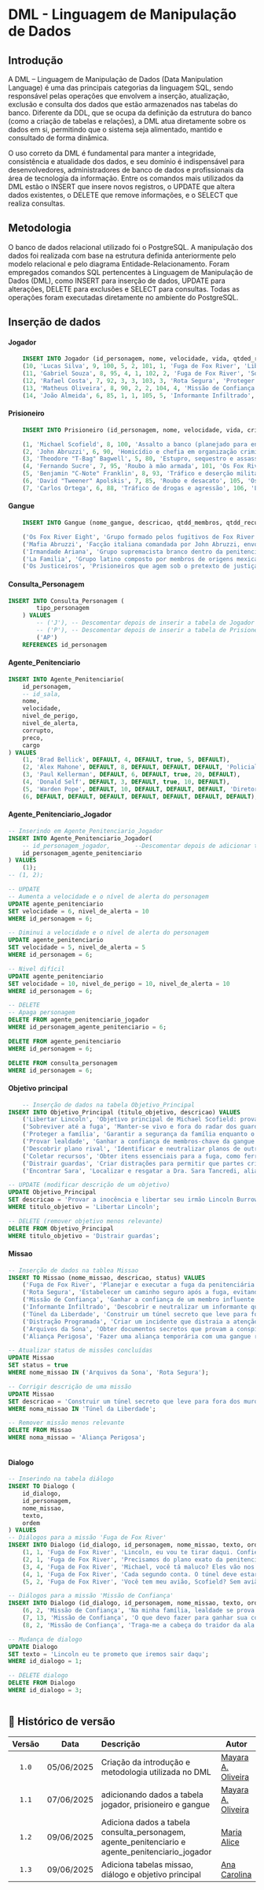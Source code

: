 # DML - Linguagem de Manipulação de Dados

## Introdução

A DML – Linguagem de Manipulação de Dados (Data Manipulation Language) é uma das principais categorias da linguagem SQL, sendo responsável pelas operações que envolvem a inserção, atualização, exclusão e consulta dos dados que estão armazenados nas tabelas do banco. Diferente da DDL, que se ocupa da definição da estrutura do banco (como a criação de tabelas e relações), a DML atua diretamente sobre os dados em si, permitindo que o sistema seja alimentado, mantido e consultado de forma dinâmica.

O uso correto da DML é fundamental para manter a integridade, consistência e atualidade dos dados, e seu domínio é indispensável para desenvolvedores, administradores de banco de dados e profissionais da área de tecnologia da informação. Entre os comandos mais utilizados da DML estão o INSERT que insere novos registros, o UPDATE que altera dados existentes, o DELETE que remove informações, e o SELECT que realiza consultas.

## Metodologia 

O banco de dados relacional utilizado foi o PostgreSQL. A manipulação dos dados foi realizada com base na estrutura definida anteriormente pelo modelo relacional e pelo diagrama Entidade-Relacionamento. Foram empregados comandos SQL pertencentes à Linguagem de Manipulação de Dados (DML), como INSERT para inserção de dados, UPDATE para alterações, DELETE para exclusões e SELECT para consultas. Todas as operações foram executadas diretamente no ambiente do PostgreSQL.

## Inserção de dados 

#### Jogador

``` sql
    INSERT INTO Jogador (id_personagem, nome, velocidade, vida, qtded_recurso, qtded_captura, id_sala, id_inventario, nome_missao, titulo_objetivo, nome_gangue) VALUES
    (10, 'Lucas Silva', 9, 100, 5, 2, 101, 1, 'Fuga de Fox River', 'Libertar Lincoln', 'Os Fox River Eight'),
    (11, 'Gabriel Souza', 8, 95, 4, 1, 102, 2, 'Fuga de Fox River', 'Sobreviver até a fuga', 'Os Fox River Eight'),
    (12, 'Rafael Costa', 7, 92, 3, 3, 103, 3, 'Rota Segura', 'Proteger a família', 'Os Justiceiros'),
    (13, 'Matheus Oliveira', 8, 90, 2, 2, 104, 4, 'Missão de Confiança', 'Provar lealdade', 'Mafia Abruzzi'),
    (14, 'João Almeida', 6, 85, 1, 1, 105, 5, 'Informante Infiltrado', 'Descobrir plano rival', 'La Familia');
```

#### Prisioneiro

``` sql
    INSERT INTO Prisioneiro (id_personagem, nome, velocidade, vida, crime, id_sala, nome_gangue) VALUES

    (1, 'Michael Scofield', 8, 100, 'Assalto a banco (planejado para entrar na prisão)', 101, 'Os Fox River Eight'),
    (2, 'John Abruzzi', 6, 90, 'Homicídio e chefia em organização criminosa', 102, 'Mafia Abruzzi'),
    (3, 'Theodore "T-Bag" Bagwell', 5, 80, 'Estupro, sequestro e assassinato', 103, 'Irmandade Ariana'),
    (4, 'Fernando Sucre', 7, 95, 'Roubo à mão armada', 101, 'Os Fox River Eight'),
    (5, 'Benjamin "C-Note" Franklin', 8, 93, 'Tráfico e deserção militar', 104, 'Os Justiceiros'),
    (6, 'David "Tweener" Apolskis', 7, 85, 'Roubo e desacato', 105, 'Os Fox River Eight'),
    (7, 'Carlos Ortega', 6, 88, 'Tráfico de drogas e agressão', 106, 'La Familia'); 
```

#### Gangue

``` sql
    INSERT INTO Gangue (nome_gangue, descricao, qtdd_membros, qtdd_recurso_gangue) VALUES

    ('Os Fox River Eight', 'Grupo formado pelos fugitivos de Fox River. Unidos pela fuga, cada membro tem uma habilidade estratégica.', 8, 60),
    ('Mafia Abruzzi', 'Facção italiana comandada por John Abruzzi, envolvida com crimes organizados e tráfico de influência dentro da prisão.', 10, 45),
    ('Irmandade Ariana', 'Grupo supremacista branco dentro da penitenciária, violento e radical. Liderado por T-Bag.', 12, 40),
    ('La Familia', 'Grupo latino composto por membros de origens mexicanas e porto-riquenhas. Atua com lealdade interna e controle de rotas internas.', 14, 37),
    ('Os Justiceiros', 'Prisioneiros que agem sob o pretexto de justiça interna, combatendo delatores e traidores. Inspirados em atitudes de C-Note.', 7, 28);
```


#### Consulta_Personagem

``` SQL 
INSERT INTO Consulta_Personagem (
        tipo_personagem
    ) VALUES
        -- ('J'), -- Descomentar depois de inserir a tabela de Jogador
        -- ('P'), -- Descomentar depois de inserir a tabela de Prisioneiros
        ('AP')
    REFERENCES id_personagem 
```

#### Agente_Penitenciario

``` SQL 
INSERT INTO Agente_Penitenciario(
    id_personagem, 
    -- id_sala, 
    nome, 
    velocidade, 
    nivel_de_perigo, 
    nivel_de_alerta, 
    corrupto, 
    preco, 
    cargo
) VALUES
    (1, 'Brad Bellick', DEFAULT, 4, DEFAULT, true, 5, DEFAULT),
    (2, 'Alex Mahone', DEFAULT, 8, DEFAULT, DEFAULT, DEFAULT, 'Policial Chefe'),
    (3, 'Paul Kellerman', DEFAULT, 6, DEFAULT, true, 20, DEFAULT),
    (4, 'Donald Self', DEFAULT, 3, DEFAULT, true, 10, DEFAULT),
    (5, 'Warden Pope', DEFAULT, 10, DEFAULT, DEFAULT, DEFAULT, 'Diretor'),
    (6, DEFAULT, DEFAULT, DEFAULT, DEFAULT, DEFAULT, DEFAULT, DEFAULT);
```

#### Agente_Penitenciario_Jogador

``` SQL 
-- Inserindo em Agente_Penitenciario_Jogador
INSERT INTO Agente_Penitenciario_Jogador(
    -- id_personagem_jogador,		--Descomentar depois de adicionar tabela de Jogador 
    id_personagem_agente_penitenciario 
) VALUES
	(1);
-- (1, 2);

-- UPDATE
-- Aumenta a velocidade e o nível de alerta do personagem
UPDATE agente_penitenciario
SET velocidade = 6, nivel_de_alerta = 10
WHERE id_personagem = 6;

-- Diminui a velocidade e o nível de alerta do personagem
UPDATE agente_penitenciario
SET velocidade = 5, nivel_de_alerta = 5
WHERE id_personagem = 6;

-- Nivel difícil
UPDATE agente_penitenciario
SET velocidade = 10, nivel_de_perigo = 10, nivel_de_alerta = 10
WHERE id_personagem = 6;

-- DELETE
-- Apaga personagem
DELETE FROM agente_penitenciario_jogador 
WHERE id_personagem_agente_penitenciario = 6;

DELETE FROM agente_penitenciario 
WHERE id_personagem = 6;

DELETE FROM consulta_personagem 
WHERE id_personagem = 6;
```
#### Objetivo principal

``` SQL
    -- Inserção de dados na tabela Objetivo_Principal
INSERT INTO Objetivo_Principal (titulo_objetivo, descricao) VALUES
    ('Libertar Lincoln', 'Objetivo principal de Michael Scofield: provar a inocência e libertar seu irmão Lincoln Burrows da prisão'),
    ('Sobreviver até a fuga', 'Manter-se vivo e fora do radar dos guardas até o momento da fuga planejada'),
    ('Proteger a família', 'Garantir a segurança da família enquanto o plano de fuga está em andamento'),
    ('Provar lealdade', 'Ganhar a confiança de membros-chave da gangue para obter ajuda na fuga'),
    ('Descobrir plano rival', 'Identificar e neutralizar planos de outras gangues que possam interferir na fuga'),
    ('Coletar recursos', 'Obter itens essenciais para a fuga, como ferramentas, uniformes e informações'),
    ('Distrair guardas', 'Criar distrações para permitir que partes críticas do plano sejam executadas'),
    ('Encontrar Sara', 'Localizar e resgatar a Dra. Sara Tancredi, aliada crucial para o plano de fuga');

-- UPDATE (modificar descrição de um objetivo)
UPDATE Objetivo_Principal
SET descricao = 'Provar a inocência e libertar seu irmão Lincoln Burrows da prisão, evitando sua execução'
WHERE titulo_objetivo = 'Libertar Lincoln';

-- DELETE (remover objetivo menos relevante)
DELETE FROM Objetivo_Principal
WHERE titulo_objetivo = 'Distrair guardas';

```

#### Missao
``` SQL
-- Inserção de dados na tablea Missao
INSERT TO Missao (nome_missao, descricao, status) VALUES
    ('Fuga de Fox River', 'Planejar e executar a fuga da penitenciária Fox River, envolvendo múltiplos prisioneiros e etapas complexas', false),
    ('Rota Segura', 'Estabelecer um caminho seguro após a fuga, evitando captura pelos agentes penitenciários', false),
    ('Missão de Confiança', 'Ganhar a confiança de um membro influente da máfia para obter recursos essenciais', true),
    ('Informante Infiltrado', 'Descobrir e neutralizar um informante que está vazando informações para os guardas', false),
    ('Túnel da Liberdade', 'Construir um túnel secreto que leve para fora dos muros da prisão', false),
    ('Distração Programada', 'Criar um incidente que distraia a atenção dos guardas no momento crítico da fuga', false),
    ('Arquivos da Sona', 'Obter documentos secretos que provam a conspiração contra Lincoln Burrows', false),
    ('Aliança Perigosa', 'Fazer uma aliança temporária com uma gangue rival para obter acesso a áreas restritas', false);

-- Atualizar status de missões concluídas
UPDATE Missao
SET status = true
WHERE nome_missao IN ('Arquivos da Sona', 'Rota Segura');

-- Corrigir descrição de uma missão
UPDATE Missao
SET descricao = 'Construir um túnel secreto que leve para fora dos muros da prisão, usando ferramentas improvisadas'
WHERE noma_missao IN 'Túnel da Liberdade';

-- Remover missão menos relevante
DELETE FROM Missao
WHERE noma_missao = 'Aliança Perigosa';



```

#### Dialogo
``` SQL
-- Inserindo na tabela diálogo
INSERT TO Dialogo (
    id_dialogo,
    id_personagem,
    nome_missao,
    texto,
    ordem
) VALUES
-- Diálogos para a missão 'Fuga de Fox River'
INSERT INTO Dialogo (id_dialogo, id_personagem, nome_missao, texto, ordem) VALUES
    (1, 1, 'Fuga de Fox River', 'Lincoln, eu vou te tirar daqui. Confie em mim.', 1),
    (2, 1, 'Fuga de Fox River', 'Precisamos do plano exato da penitenciária. Alguém tem acesso aos arquivos?', 2),
    (3, 4, 'Fuga de Fox River', 'Michael, você tá maluco? Eles vão nos pegar!', 3),
    (4, 1, 'Fuga de Fox River', 'Cada segundo conta. O túnel deve estar pronto em 72 horas.', 4),
    (5, 2, 'Fuga de Fox River', 'Você tem meu avião, Scofield? Sem avião, sem ajuda.', 5);

-- Diálogos para a missão 'Missão de Confiança'
INSERT INTO Dialogo (id_dialogo, id_personagem, nome_missao, texto, ordem) VALUES
    (6, 2, 'Missão de Confiança', 'Na minha família, lealdade se prova com sangue.', 1),
    (7, 13, 'Missão de Confiança', 'O que devo fazer para ganhar sua confiança, Abruzzi?', 2),
    (8, 2, 'Missão de Confiança', 'Traga-me a cabeça do traidor da ala oeste. Literalmente.', 3);

-- Mudança de dialogo
UPDATE Dialogo
SET texto = 'Lincoln eu te prometo que iremos sair daqu';
WHERE id_dialogo = 1;

-- DELETE dialogo
DELETE FROM Dialogo
WHERE id_dialogo = 3;



```

## 📑 Histórico de versão

| Versão| Data      | Descrição | Autor |
| :-:   | :-:       | :--       | --    |
| `1.0`   | 05/06/2025 |Criação da introdução e metodologia utilizada no DML | [Mayara A. Oliveira](https://github.com/Mayara-tech)  |
| `1.1`   | 07/06/2025 |adicionando dados a tabela jogador, prisioneiro e gangue | [Mayara A. Oliveira](https://github.com/Mayara-tech)  |
| `1.2`   | 09/06/2025 | Adiciona dados a tabela consulta_personagem, agente_penitenciario e agente_penitenciario_jogador | [Maria Alice](https://github.com/Maliz30)  |
| `1.3`   | 09/06/2025 | Adiciona tabelas missao, diálogo e objetivo principal | [Ana Carolina](https://github.com/anawcarol)  |